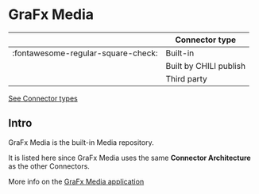 # GraFx Media

|  | Connector type |
| --- | --- |
| :fontawesome-regular-square-check: | Built-in |
|  | Built by CHILI publish |
|  | Third party |

[See Connector types](/GraFx-Studio/concepts/connectors/#types-of-connectors)

## Intro 

GraFx Media is the built-in Media repository.

It is listed here since GraFx Media uses the same **Connector Architecture** as the other Connectors.

More info on the [GraFx Media application](/GraFx-Media/)